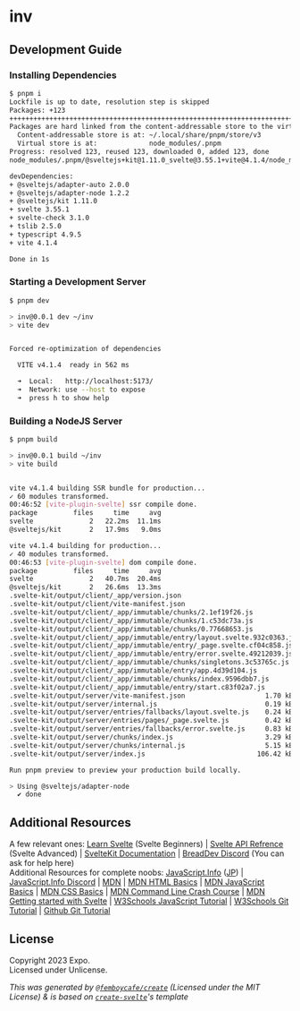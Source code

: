 # inv

## Development Guide

### Installing Dependencies
```bash
$ pnpm i
Lockfile is up to date, resolution step is skipped
Packages: +123
+++++++++++++++++++++++++++++++++++++++++++++++++++++++++++++++++++++++++++++++++++++++++++++++++++++++++++++++++++++++++++
Packages are hard linked from the content-addressable store to the virtual store.
  Content-addressable store is at: ~/.local/share/pnpm/store/v3
  Virtual store is at:             node_modules/.pnpm
Progress: resolved 123, reused 123, downloaded 0, added 123, done
node_modules/.pnpm/@sveltejs+kit@1.11.0_svelte@3.55.1+vite@4.1.4/node_modules/@sveltejs/kit: Running postinstall script, done in 516ms

devDependencies:
+ @sveltejs/adapter-auto 2.0.0
+ @sveltejs/adapter-node 1.2.2
+ @sveltejs/kit 1.11.0
+ svelte 3.55.1
+ svelte-check 3.1.0
+ tslib 2.5.0
+ typescript 4.9.5
+ vite 4.1.4

Done in 1s
```

### Starting a Development Server

```bash
$ pnpm dev

> inv@0.0.1 dev ~/inv
> vite dev


Forced re-optimization of dependencies

  VITE v4.1.4  ready in 562 ms

  ➜  Local:   http://localhost:5173/
  ➜  Network: use --host to expose
  ➜  press h to show help
```

### Building a NodeJS Server

```bash
$ pnpm build

> inv@0.0.1 build ~/inv
> vite build


vite v4.1.4 building SSR bundle for production...
✓ 60 modules transformed.
00:46:52 [vite-plugin-svelte] ssr compile done.
package         files     time     avg
svelte              2   22.2ms  11.1ms
@sveltejs/kit       2   17.9ms   9.0ms

vite v4.1.4 building for production...
✓ 40 modules transformed.
00:46:53 [vite-plugin-svelte] dom compile done.
package         files     time     avg
svelte              2   40.7ms  20.4ms
@sveltejs/kit       2   26.6ms  13.3ms
.svelte-kit/output/client/_app/version.json                                0.03 kB
.svelte-kit/output/client/vite-manifest.json                               3.16 kB
.svelte-kit/output/client/_app/immutable/chunks/2.1ef19f26.js              0.08 kB │ gzip: 0.10 kB
.svelte-kit/output/client/_app/immutable/chunks/1.c53dc73a.js              0.08 kB │ gzip: 0.10 kB
.svelte-kit/output/client/_app/immutable/chunks/0.77668653.js              0.09 kB │ gzip: 0.10 kB
.svelte-kit/output/client/_app/immutable/entry/layout.svelte.932c0363.js   0.54 kB │ gzip: 0.36 kB
.svelte-kit/output/client/_app/immutable/entry/_page.svelte.cf04c858.js    0.70 kB │ gzip: 0.45 kB
.svelte-kit/output/client/_app/immutable/entry/error.svelte.49212039.js    0.98 kB │ gzip: 0.57 kB
.svelte-kit/output/client/_app/immutable/chunks/singletons.3c53765c.js     2.65 kB │ gzip: 1.38 kB
.svelte-kit/output/client/_app/immutable/entry/app.4d39d104.js             5.57 kB │ gzip: 2.23 kB
.svelte-kit/output/client/_app/immutable/chunks/index.9596dbb7.js          7.15 kB │ gzip: 2.91 kB
.svelte-kit/output/client/_app/immutable/entry/start.c83f02a7.js          23.19 kB │ gzip: 9.24 kB
.svelte-kit/output/server/vite-manifest.json                    1.70 kB
.svelte-kit/output/server/internal.js                           0.19 kB
.svelte-kit/output/server/entries/fallbacks/layout.svelte.js    0.24 kB
.svelte-kit/output/server/entries/pages/_page.svelte.js         0.42 kB
.svelte-kit/output/server/entries/fallbacks/error.svelte.js     0.83 kB
.svelte-kit/output/server/chunks/index.js                       3.29 kB
.svelte-kit/output/server/chunks/internal.js                    5.15 kB
.svelte-kit/output/server/index.js                            106.42 kB

Run pnpm preview to preview your production build locally.

> Using @sveltejs/adapter-node
  ✔ done
```

## Additional Resources

A few relevant ones: [Learn Svelte](https://svelte.dev/tutorial/basics) (Svelte Beginners) | [Svelte API Refrence](https://svelte.dev/docs) (Svelte Advanced) | [SvelteKit Documentation](https://kit.svelte.dev/docs/introduction) | [BreadDev Discord](https://cord.breadhub.cc) (You can ask for help here)<br/>
Additional Resources for complete noobs: [JavaScript.Info](https://javascript.info/) ([JP](https://ja.javascript.info/)) | [JavaScript.Info Discord](https://discord.gg/AuEWpFkfD4) | [MDN](https://developer.mozilla.org/) | [MDN HTML Basics](https://developer.mozilla.org/en-US/docs/Learn/HTML) | [MDN JavaScript Basics](https://developer.mozilla.org/en-US/docs/Learn/Getting_started_with_the_web/JavaScript_basics) | [MDN CSS Basics](https://developer.mozilla.org/en-US/docs/Learn/CSS) | [MDN Command Line Crash Course](https://developer.mozilla.org/en-US/docs/Learn/Tools_and_testing/Understanding_client-side_tools/Command_line) | [MDN Getting started with Svelte](https://developer.mozilla.org/en-US/docs/Learn/Tools_and_testing/Client-side_JavaScript_frameworks/Svelte_getting_started) | [W3Schools JavaScript Tutorial](https://www.w3schools.com/js/DEFAULT.asp) | [W3Schools Git Tutorial](https://www.w3schools.com/git/default.asp) | [Github Git Tutorial](https://docs.github.com/en/get-started/using-git)

## License
Copyright 2023  Expo.<br/>
Licensed under Unlicense.

*This was generated by [`@femboycafe/create`](https://npm.im/@femboycafe/create) (Licensed under the MIT License) & is based on [`create-svelte`](https://github.com/sveltejs/kit/tree/master/packages/create-svelte)'s template*